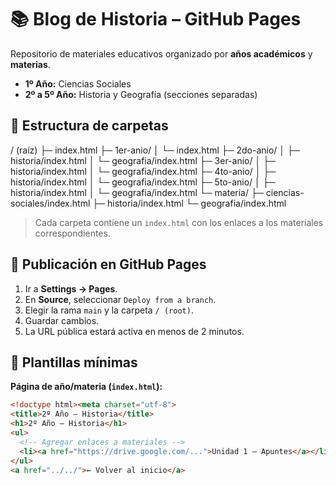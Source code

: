 # 📚 Blog de Historia – GitHub Pages

Repositorio de materiales educativos organizado por **años académicos** y **materias**.

- **1º Año:** Ciencias Sociales  
- **2º a 5º Año:** Historia y Geografía (secciones separadas)

## 📂 Estructura de carpetas
/ (raíz)
├─ index.html
├─ 1er-anio/
│ └─ index.html
├─ 2do-anio/
│ ├─ historia/index.html
│ └─ geografia/index.html
├─ 3er-anio/
│ ├─ historia/index.html
│ └─ geografia/index.html
├─ 4to-anio/
│ ├─ historia/index.html
│ └─ geografia/index.html
├─ 5to-anio/
│ ├─ historia/index.html
│ └─ geografia/index.html
└─ materia/
├─ ciencias-sociales/index.html
├─ historia/index.html
└─ geografia/index.html

> Cada carpeta contiene un `index.html` con los enlaces a los materiales correspondientes.

## 🚀 Publicación en GitHub Pages

1. Ir a **Settings → Pages**.  
2. En **Source**, seleccionar `Deploy from a branch`.  
3. Elegir la rama `main` y la carpeta `/ (root)`.  
4. Guardar cambios.  
5. La URL pública estará activa en menos de 2 minutos.

## 📝 Plantillas mínimas

**Página de año/materia (`index.html`):**
```html
<!doctype html><meta charset="utf-8">
<title>2º Año – Historia</title>
<h1>2º Año – Historia</h1>
<ul>
  <!-- Agregar enlaces a materiales -->
  <li><a href="https://drive.google.com/...">Unidad 1 – Apuntes</a></li>
</ul>
<a href="../../">← Volver al inicio</a>
